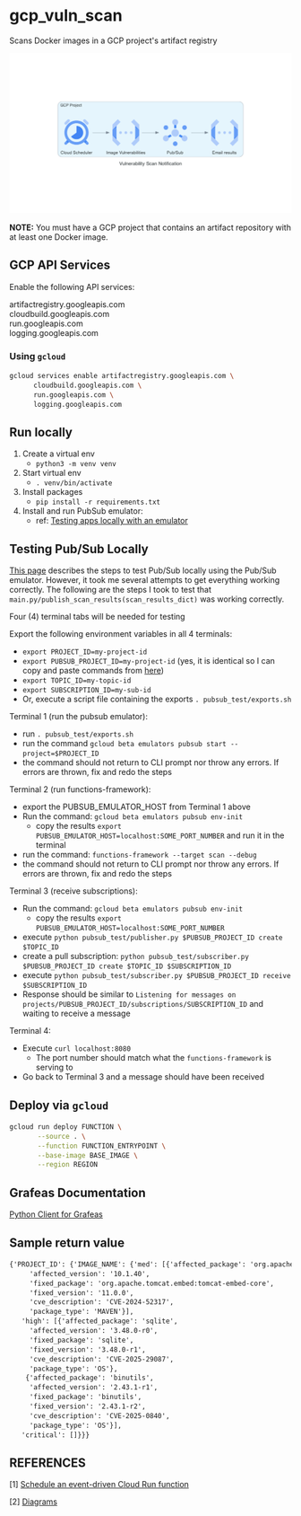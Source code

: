 # gcp_vuln_scan
Scans Docker images in a GCP project's artifact registry

![Vulnerability Scan Notification](./diagram/vulnerability_scan_notification.png)

**NOTE:** You must have a GCP project that contains an artifact repository with at least one
Docker image.


## GCP API Services
Enable the following API services:

artifactregistry.googleapis.com    
cloudbuild.googleapis.com    
run.googleapis.com    
logging.googleapis.com   

### Using `gcloud`
```bash
gcloud services enable artifactregistry.googleapis.com \
      cloudbuild.googleapis.com \
      run.googleapis.com \
      logging.googleapis.com
```

## Run locally

1. Create a virtual env
    - `python3 -m venv venv`
2. Start virtual env
    - `. venv/bin/activate`
3. Install packages
    - `pip install -r requirements.txt`
4. Install and run PubSub emulator:
    - ref: [Testing apps locally with an emulator](https://cloud.google.com/pubsub/docs/emulator)

## Testing Pub/Sub Locally

[This page](https://cloud.google.com/pubsub/docs/emulator#env) describes the steps to test Pub/Sub locally using
the Pub/Sub emulator.  However, it took me several attempts to get everything working correctly.  The following
are the steps I took to test that `main.py/publish_scan_results(scan_results_dict)` was working correctly.

Four (4) terminal tabs will be needed for testing

Export the following environment variables in all 4 terminals:    
- `export PROJECT_ID=my-project-id`
- `export PUBSUB_PROJECT_ID=my-project-id` (yes, it is identical so I can copy and paste commands from [here](https://cloud.google.com/pubsub/docs/emulator#env))
- `export TOPIC_ID=my-topic-id`
- `export SUBSCRIPTION_ID=my-sub-id`
- Or, execute a script file containing the exports `. pubsub_test/exports.sh`

Terminal 1 (run the pubsub emulator):
  - run `. pubsub_test/exports.sh`
  - run the command `gcloud beta emulators pubsub start --project=$PROJECT_ID`
  - the command should not return to CLI prompt nor throw any errors.  If errors are thrown, fix and redo the steps

Terminal 2 (run functions-framework):
- export the PUBSUB_EMULATOR_HOST from Terminal 1 above
- Run the command: `gcloud beta emulators pubsub env-init`
  - copy the results `export PUBSUB_EMULATOR_HOST=localhost:SOME_PORT_NUMBER` and run it in the terminal 
- run the command:  `functions-framework --target scan --debug`
- the command should not return to CLI prompt nor throw any errors.  If errors are thrown, fix and redo the steps

Terminal 3 (receive subscriptions):
- Run the command: `gcloud beta emulators pubsub env-init`
  - copy the results `export PUBSUB_EMULATOR_HOST=localhost:SOME_PORT_NUMBER`
- execute `python pubsub_test/publisher.py $PUBSUB_PROJECT_ID create $TOPIC_ID`
- create a pull subscription: `python pubsub_test/subscriber.py $PUBSUB_PROJECT_ID create $TOPIC_ID $SUBSCRIPTION_ID`
- execute `python pubsub_test/subscriber.py $PUBSUB_PROJECT_ID receive $SUBSCRIPTION_ID`
- Response should be similar to `Listening for messages on projects/PUBSUB_PROJECT_ID/subscriptions/SUBSCRIPTION_ID`
  and waiting to receive a message

Terminal 4:
- Execute `curl localhost:8080`
  - The port number should match what the `functions-framework` is serving to
- Go back to Terminal 3 and a message should have been received
  
## Deploy via `gcloud`
```bash
gcloud run deploy FUNCTION \
       --source . \
       --function FUNCTION_ENTRYPOINT \
       --base-image BASE_IMAGE \
       --region REGION
```

## Grafeas Documentation
[Python Client for Grafeas](https://googleapis.dev/python/grafeas/latest/)

## Sample return value

```txt
{'PROJECT_ID': {'IMAGE_NAME': {'med': [{'affected_package': 'org.apache.tomcat.embed:tomcat-embed-core',
     'affected_version': '10.1.40',
     'fixed_package': 'org.apache.tomcat.embed:tomcat-embed-core',
     'fixed_version': '11.0.0',
     'cve_description': 'CVE-2024-52317',
     'package_type': 'MAVEN'}],
   'high': [{'affected_package': 'sqlite',
     'affected_version': '3.48.0-r0',
     'fixed_package': 'sqlite',
     'fixed_version': '3.48.0-r1',
     'cve_description': 'CVE-2025-29087',
     'package_type': 'OS'},
    {'affected_package': 'binutils',
     'affected_version': '2.43.1-r1',
     'fixed_package': 'binutils',
     'fixed_version': '2.43.1-r2',
     'cve_description': 'CVE-2025-0840',
     'package_type': 'OS'}],
   'critical': []}}}
```

## REFERENCES
[1] [Schedule an event-driven Cloud Run function](https://cloud.google.com/scheduler/docs/tut-gcf-pub-sub)

[2] [Diagrams](https://diagrams.mingrammer.com/)